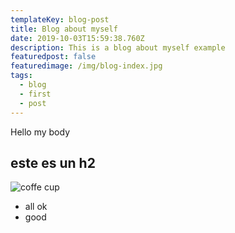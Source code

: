 ```yaml
---
templateKey: blog-post
title: Blog about myself
date: 2019-10-03T15:59:38.760Z
description: This is a blog about myself example
featuredpost: false
featuredimage: /img/blog-index.jpg
tags:
  - blog
  - first
  - post
---
```

Hello my body

## este es un h2

![coffe cup](https://drive.google.com/uc?id=1A4fpmKV3vvIGkRxw23T3JM0JsNij8Fl5 "Coffe cups")

* all ok
* good
